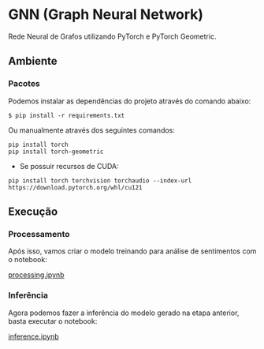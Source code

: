 # GNN (Graph Neural Network)

Rede Neural de Grafos utilizando PyTorch e PyTorch Geometric.

## Ambiente 

### Pacotes

Podemos instalar as dependências do projeto através do comando abaixo:

```
$ pip install -r requirements.txt
```

Ou manualmente através dos seguintes comandos:

```
pip install torch
pip install torch-geometric
```

* Se possuir recursos de CUDA:

```
pip install torch torchvision torchaudio --index-url https://download.pytorch.org/whl/cu121
```

## Execução

### Processamento

Após isso, vamos criar o modelo treinando para análise de sentimentos com o notebook:

[processing.ipynb](https://github.com/charlesluizmendes/GNN/blob/main/src/processing.ipynb)

### Inferência

Agora podemos fazer a inferência do modelo gerado na etapa anterior, basta executar o notebook:

[inference.ipynb](https://github.com/charlesluizmendes/GNN/blob/main/src/inference.ipynb)